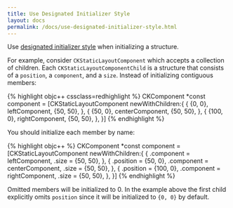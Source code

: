 ```yaml
---
title: Use Designated Initializer Style
layout: docs
permalink: /docs/use-designated-initializer-style.html
---
```

Use [designated initializer style][0] when initializing a structure.

For example, consider `CKStaticLayoutComponent` which accepts a collection of children. Each `CKStaticLayoutComponentChild` is a structure that consists of a `position`, a `component`, and a `size`. Instead of initializing contiguous members:

{% highlight objc++ cssclass=redhighlight %}
CKComponent *const component =
[CKStaticLayoutComponent
 newWithChildren:{
   {
     {0, 0},
     leftComponent,
     {50, 50},
   },
   {
     {50, 0},
     centerComponent,
     {50, 50},
   },
   {
     {100, 0},
     rightComponent,
     {50, 50},
   },
 }]
{% endhighlight %}

You should initialize each member by name:

{% highlight objc++ %}
CKComponent *const component =
[CKStaticLayoutComponent
 newWithChildren:{
   {
     .component = leftComponent,
     .size = {50, 50},
   },
   {
     .position = {50, 0},
     .component = centerComponent,
     .size = {50, 50},
   },
   {
     .position = {100, 0},
     .component = rightComponent,
     .size = {50, 50},
   },
 }]
{% endhighlight %}

Omitted members will be initialized to 0. In the example above the first child explicitly omits `position` since it will be initialized to `{0, 0}` by default.

[0]: https://en.wikipedia.org/wiki/Struct_(C_programming_language)#Struct_initialization
